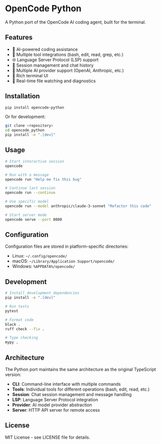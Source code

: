 # OpenCode Python

A Python port of the OpenCode AI coding agent, built for the terminal.

## Features

- 🤖 AI-powered coding assistance
- 🔧 Multiple tool integrations (bash, edit, read, grep, etc.)
- 🌐 Language Server Protocol (LSP) support
- 📝 Session management and chat history
- 🔌 Multiple AI provider support (OpenAI, Anthropic, etc.)
- 🎨 Rich terminal UI
- 🔄 Real-time file watching and diagnostics

## Installation

```bash
pip install opencode-python
```

Or for development:

```bash
git clone <repository>
cd opencode_python
pip install -e ".[dev]"
```

## Usage

```bash
# Start interactive session
opencode

# Run with a message
opencode run "Help me fix this bug"

# Continue last session
opencode run --continue

# Use specific model
opencode run --model anthropic/claude-3-sonnet "Refactor this code"

# Start server mode
opencode serve --port 8080
```

## Configuration

Configuration files are stored in platform-specific directories:
- Linux: `~/.config/opencode/`
- macOS: `~/Library/Application Support/opencode/`
- Windows: `%APPDATA%/opencode/`

## Development

```bash
# Install development dependencies
pip install -e ".[dev]"

# Run tests
pytest

# Format code
black .
ruff check --fix .

# Type checking
mypy .
```

## Architecture

The Python port maintains the same architecture as the original TypeScript version:

- **CLI**: Command-line interface with multiple commands
- **Tools**: Individual tools for different operations (bash, edit, read, etc.)
- **Session**: Chat session management and message handling
- **LSP**: Language Server Protocol integration
- **Provider**: AI model provider abstraction
- **Server**: HTTP API server for remote access

## License

MIT License - see LICENSE file for details.